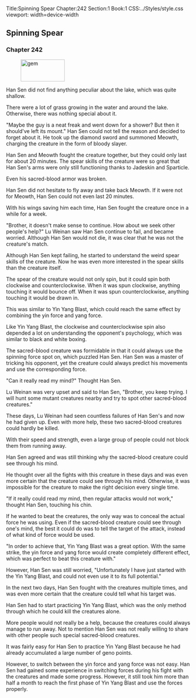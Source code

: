 Title:Spinning Spear 
Chapter:242 
Section:1 
Book:1 
CSS:../Styles/style.css 
viewport: width=device-width
  
## Spinning Spear
### Chapter 242
  
<figure>
	<img src="../Images/gem.gif" alt="gem" id="gem" width="120" height="60" />
</figure>
  

  
Han Sen did not find anything peculiar about the lake, which was quite shallow.

There were a lot of grass growing in the water and around the lake. Otherwise, there was nothing special about it.

"Maybe the guy is a neat freak and went down for a shower? But then it should've left its mount." Han Sen could not tell the reason and decided to forget about it. He took up the diamond sword and summoned Meowth, charging the creature in the form of bloody slayer.

Han Sen and Meowth fought the creature together, but they could only last for about 20 minutes. The spear skills of the creature were so great that Han Sen's arms were only still functioning thanks to Jadeskin and Sparticle.

Even his sacred-blood armor was broken.

Han Sen did not hesitate to fly away and take back Meowth. If it were not for Meowth, Han Sen could not even last 20 minutes.

With his wings saving him each time, Han Sen fought the creature once in a while for a week.

"Brother, it doesn't make sense to continue. How about we seek other people's help?" Lu Weinan saw Han Sen continue to fail, and became worried. Although Han Sen would not die, it was clear that he was not the creature's match.

Although Han Sen kept failing, he started to understand the weird spear skills of the creature. Now he was even more interested in the spear skills than the creature itself.

The spear of the creature would not only spin, but it could spin both clockwise and counterclockwise. When it was spun clockwise, anything touching it would bounce off. When it was spun counterclockwise, anything touching it would be drawn in.

This was similar to Yin Yang Blast, which could reach the same effect by combining the yin force and yang force.

Like Yin Yang Blast, the clockwise and counterclockwise spin also depended a lot on understanding the opponent's psychology, which was similar to black and white boxing.

The sacred-blood creature was formidable in that it could always use the spinning force spot on, which puzzled Han Sen. Han Sen was a master of tricking his opponent, yet the creature could always predict his movements and use the corresponding force.

"Can it really read my mind?" Thought Han Sen.

Lu Weinan was very upset and said to Han Sen, "Brother, you keep trying. I will hunt some mutant creatures nearby and try to spot other sacred-blood creatures."

These days, Lu Weinan had seen countless failures of Han Sen's and now he had given up. Even with more help, these two sacred-blood creatures could hardly be killed.

With their speed and strength, even a large group of people could not block them from running away.

Han Sen agreed and was still thinking why the sacred-blood creature could see through his mind.

He thought over all the fights with this creature in these days and was even more certain that the creature could see through his mind. Otherwise, it was impossible for the creature to make the right decision every single time.

"If it really could read my mind, then regular attacks would not work," thought Han Sen, touching his chin.

If he wanted to beat the creatures, the only way was to conceal the actual force he was using. Even if the sacred-blood creature could see through one's mind, the best it could do was to tell the target of the attack, instead of what kind of force would be used.

"In order to achieve that, Yin Yang Blast was a great option. With the same strike, the yin force and yang force would create completely different effect, which was perfect to beat this creature with."

However, Han Sen was still worried, "Unfortunately I have just started with the Yin Yang Blast, and could not even use it to its full potential."

In the next two days, Han Sen fought with the creatures multiple times, and was even more certain that the creature could tell what his target was.

Han Sen had to start practicing Yin Yang Blast, which was the only method through which he could kill the creatures alone.

More people would not really be a help, because the creatures could always manage to run away. Not to mention Han Sen was not really willing to share with other people such special sacred-blood creatures.

It was fairly easy for Han Sen to practice Yin Yang Blast because he had already accumulated a large number of geno points.

However, to switch between the yin force and yang force was not easy. Han Sen had gained some experience in switching forces during his fight with the creatures and made some progress. However, it still took him more than half a month to reach the first phase of Yin Yang Blast and use the forces properly.